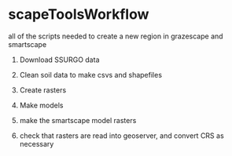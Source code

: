 # scapeToolsWorkflow
all of the scripts needed to create a new region in grazescape and smartscape

1. Download SSURGO data 

2. Clean soil data to make csvs and shapefiles

3. Create rasters 

4. Make models

5. make the smartscape model rasters

6. check that rasters are read into geoserver, and convert CRS as necessary





